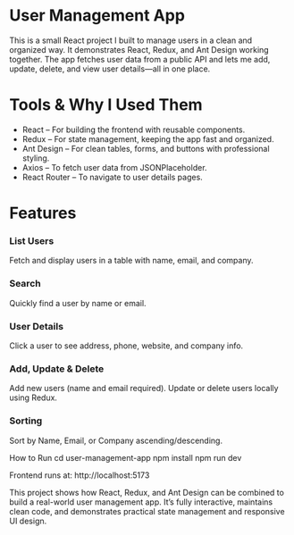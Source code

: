 # User Management App

This is a small React project I built to manage users in a clean and organized way. It demonstrates React, Redux, and Ant Design working together. The app fetches user data from a public API and lets me add, update, delete, and view user details—all in one place.


# Tools & Why I Used Them
* React – For building the frontend with reusable components.
* Redux – For state management, keeping the app fast and organized.
* Ant Design – For clean tables, forms, and buttons with professional styling.
* Axios – To fetch user data from JSONPlaceholder.
* React Router – To navigate to user details pages.


# Features
### List Users
Fetch and display users in a table with name, email, and company.
### Search
Quickly find a user by name or email.
### User Details
Click a user to see address, phone, website, and company info.
### Add, Update & Delete
Add new users (name and email required).
Update or delete users locally using Redux.
### Sorting
Sort by Name, Email, or Company ascending/descending.


How to Run
cd user-management-app
npm install
npm run dev


Frontend runs at: http://localhost:5173

This project shows how React, Redux, and Ant Design can be combined to build a real-world user management app. It’s fully interactive, maintains clean code, and demonstrates practical state management and responsive UI design.
